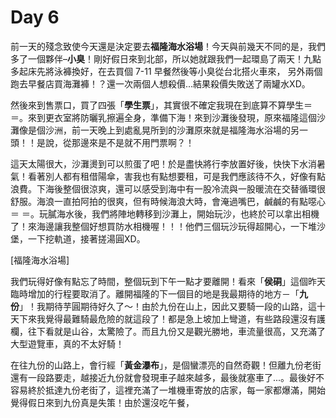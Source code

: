 <!--
[date]: 2012-08-29
[title]: 在末日之前環繞我們的寶島台灣 – Part2
[name]: travel-around-the-formosa-taiwan-part-2
[tag]: travel | 旅行, Taiwan | 台灣
-->


# Day 6

前一天的殘念致使今天還是決定要去**福隆海水浴場**！今天與前幾天不同的是，我們多了一個夥伴–**小臭**！剛好假日來到北部，所以她就跟我們一起環島了兩天！九點多起床先將泳褲換好，在去買個 7-11 早餐然後等小臭從台北搭火車來， 另外兩個跑去早餐店買海灘褲！？還一次兩個人想殺價...結果殺價失敗送了兩罐水XD。

然後來到售票口，買了四張「**學生票**」，其實很不確定我現在到底算不算學生＝ ＝。來到更衣室將防曬乳擦遍全身，準備下海！來到沙灘後發現，原來福隆這個沙灘像是個沙洲，前一天晚上到處亂晃所到的沙灘原來就是福隆海水浴場的另一頭！！是說，從那邊來是不是就不用門票啊？！

這天太陽很大，沙灘燙到可以煎蛋了吧！於是盡快將行李放置好後，快快下水消暑氣！看著別人都有租借陽傘，害我也有點想要租，可是我們應該待不久，好像有點浪費。下海後整個很涼爽，還可以感受到海中有一股冷流與一股暖流在交替循環很舒服。海浪一直拍阿拍的很爽，但有時候海浪大時，會淹過嘴巴，鹹鹹的有點噁心＝ ＝。玩膩海水後，我們將陣地轉移到沙灘上，開始玩沙，也終於可以拿出相機了！來海邊讓我整個好想買防水相機喔！！！他們三個玩沙玩得超開心，一下堆沙堡，一下挖軌道，接著搓湯圓XD。

[福隆海水浴場]

我們玩得好像有點忘了時間，整個玩到下午一點才要離開！看來「**侯硐**」這個昨天臨時增加的行程要取消了。離開福隆的下一個目的地是我最期待的地方－「**九份**」！我期待芋圓期待好久了～！由於九份在山上，因此又要騎一段的山路，這十天下來我覺得最難騎最危險的就這段了！都是急上坡加上彎道，有些路段還沒有護欄，往下看就是山谷，太驚險了。而且九份又是觀光勝地，車流量很高，又充滿了大型遊覽車，真的不太好騎！

在往九份的山路上，會行經「**黃金瀑布**」，是個蠻漂亮的自然奇觀！但離九份老街還有一段路要走，越接近九份就會發現車子越來越多，最後就塞車了...。最後好不容易終於抵達九份老街了，這裡充滿了一堆機車寄放的店家，每一家都爆滿，開始覺得假日來到九份真是失策！由於還沒吃午餐，


